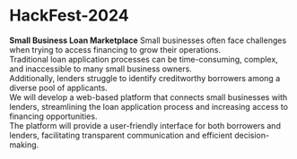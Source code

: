 # HackFest-2024
**Small Business Loan Marketplace**
Small businesses often face challenges when trying to access financing to grow their operations.</br> Traditional loan application processes can be time-consuming, complex, and inaccessible to many small business owners.</br> Additionally, lenders struggle to identify creditworthy borrowers among a diverse pool of applicants.</br>
We will develop a web-based platform that connects small businesses with lenders, streamlining the loan application process and increasing access to financing opportunities.</br> The platform will provide a user-friendly interface for both borrowers and lenders, facilitating transparent communication and efficient decision-making.</br>
